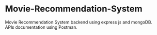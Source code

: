 # Movie-Recommendation-System
Movie Recommendation System backend using express js and mongoDB. APIs documentation using Postman.
